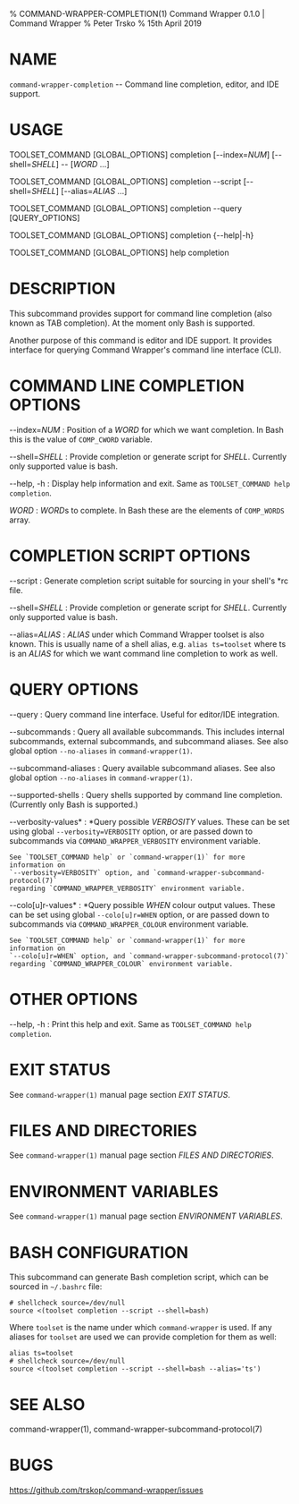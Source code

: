 % COMMAND-WRAPPER-COMPLETION(1) Command Wrapper 0.1.0 | Command Wrapper
% Peter Trsko
% 15th April 2019


# NAME

`command-wrapper-completion` -- Command line completion, editor, and IDE
support.


# USAGE

TOOLSET\_COMMAND \[GLOBAL\_OPTIONS] completion \[\--index=*NUM*]
\[\--shell=*SHELL*] \-- [*WORD* ...]

TOOLSET\_COMMAND \[GLOBAL\_OPTIONS] completion \--script \[\--shell=*SHELL*]
\[\--alias=*ALIAS* ...]

TOOLSET\_COMMAND \[GLOBAL\_OPTIONS] completion \--query \[QUERY\_OPTIONS]

TOOLSET\_COMMAND \[GLOBAL\_OPTIONS] completion {\--help|-h}

TOOLSET\_COMMAND \[GLOBAL\_OPTIONS] help completion


# DESCRIPTION

This subcommand provides support for command line completion (also known as TAB
completion).  At the moment only Bash is supported.

Another purpose of this command is editor and IDE support. It provides
interface for querying Command Wrapper's command line interface (CLI).


# COMMAND LINE COMPLETION OPTIONS

\--index=*NUM*
:   Position of a *WORD* for which we want completion.  In Bash this is the value
    of `COMP_CWORD` variable.

\--shell=*SHELL*
:   Provide completion or generate script for *SHELL*.  Currently only supported
    value is bash.

\--help, -h
:   Display help information and exit.  Same as
    `TOOLSET_COMMAND help completion`.

*WORD*
:   *WORD*s to complete. In Bash these are the elements of `COMP_WORDS` array.


# COMPLETION SCRIPT OPTIONS

\--script
:   Generate completion script suitable for sourcing in your shell's \*rc file.

\--shell=*SHELL*
:   Provide completion or generate script for *SHELL*.  Currently only supported
    value is bash.

\--alias=*ALIAS*
:   *ALIAS* under which Command Wrapper toolset is also known.  This is usually
    name of a shell alias, e.g. `alias ts=toolset` where ts is an *ALIAS* for
    which we want command line completion to work as well.


# QUERY OPTIONS

\--query
:   Query command line interface.  Useful for editor/IDE integration.

\--subcommands
:   Query all available subcommands.  This includes internal subcommands,
    external subcommands, and subcommand aliases.  See also global option
    `--no-aliases` in `command-wrapper(1)`.

\--subcommand-aliases
:   Query available subcommand aliases.  See also global option `--no-aliases`
    in `command-wrapper(1)`.

\--supported-shells
:   Query shells supported by command line completion.  (Currently only Bash is
    supported.)

\--verbosity-values*
:   *Query possible *VERBOSITY* values.  These can be set using global
    `--verbosity=VERBOSITY` option, or are passed down to subcommands via
    `COMMAND_WRAPPER_VERBOSITY` environment variable.

    See `TOOLSET_COMMAND help` or `command-wrapper(1)` for more information on
    `--verbosity=VERBOSITY` option, and `command-wrapper-subcommand-protocol(7)`
    regarding `COMMAND_WRAPPER_VERBOSITY` environment variable.

\--colo[u]r-values*
:   *Query possible *WHEN* colour output values.  These can be set using global
    `--colo[u]r=WHEN` option, or are passed down to subcommands via
    `COMMAND_WRAPPER_COLOUR` environment variable.

    See `TOOLSET_COMMAND help` or `command-wrapper(1)` for more information on
    `--colo[u]r=WHEN` option, and `command-wrapper-subcommand-protocol(7)`
    regarding `COMMAND_WRAPPER_COLOUR` environment variable.


# OTHER OPTIONS

\--help, -h
:   Print this help and exit.  Same as `TOOLSET_COMMAND help completion`.


# EXIT STATUS

See `command-wrapper(1)` manual page section *EXIT STATUS*.


# FILES AND DIRECTORIES

See `command-wrapper(1)` manual page section *FILES AND DIRECTORIES*.


# ENVIRONMENT VARIABLES

See `command-wrapper(1)` manual page section *ENVIRONMENT VARIABLES*.


# BASH CONFIGURATION

This subcommand can generate Bash completion script, which can be sourced in
`~/.bashrc` file:

```
# shellcheck source=/dev/null
source <(toolset completion --script --shell=bash)
```

Where `toolset` is the name under which `command-wrapper` is used.  If any
aliases for `toolset` are used we can provide completion for them as well:

```
alias ts=toolset
# shellcheck source=/dev/null
source <(toolset completion --script --shell=bash --alias='ts')
```


# SEE ALSO

command-wrapper(1), command-wrapper-subcommand-protocol(7)


# BUGS

<https://github.com/trskop/command-wrapper/issues>
